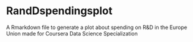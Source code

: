 # RandDspendingsplot
A Rmarkdown file to generate a plot about spending on R&amp;D in the Europe Union made for Coursera Data Science Specialization
